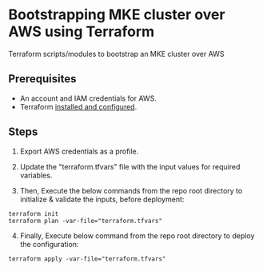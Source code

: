 # Bootstrapping MKE cluster over AWS using Terraform
Terraform scripts/modules to bootstrap an MKE cluster over AWS
## Prerequisites
- An account and IAM credentials for AWS.
- Terraform [installed and configured](https://learn.hashicorp.com/terraform/getting-started/install).

## Steps
1. Export AWS credentials as a profile.

2. Update the "terraform.tfvars" file with the input values for required variables.

3. Then, Execute the below commands from the repo root directory to initialize & validate the inputs, before deployment:
```
terraform init
terraform plan -var-file="terraform.tfvars"
```

4. Finally, Execute below command from the repo root directory to deploy the configuration:
```
terraform apply -var-file="terraform.tfvars"
```
